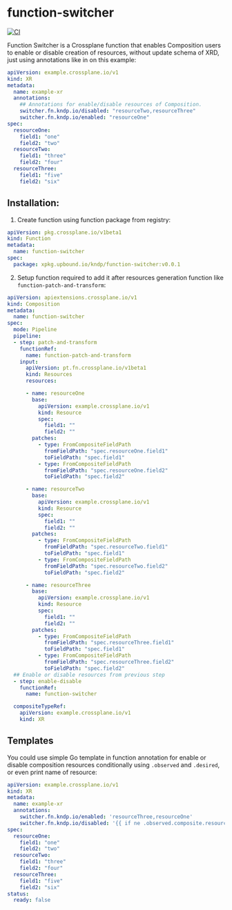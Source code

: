 # function-switcher
[![CI](https://github.com/kndpio/function-switcher/actions/workflows/ci.yml/badge.svg)](https://github.com/kndpio/function-switcher/actions/workflows/ci.yml)

Function Switcher is a Crossplane function that enables Composition users to enable or disable creation of resources, without update schema of XRD, just using annotations like in on this example:
```yaml
apiVersion: example.crossplane.io/v1
kind: XR
metadata:
  name: example-xr
  annotations:
    ## Annotations for enable/disable resources of Composition.
    switcher.fn.kndp.io/disabled: "resourceTwo,resourceThree"
    switcher.fn.kndp.io/enabled: "resourceOne"
spec:
  resourceOne:
    field1: "one"
    field2: "two"
  resourceTwo:
    field1: "three"
    field2: "four"
  resourceThree:
    field1: "five"
    field2: "six"
```
## Installation:

1. Create function using function package from registry: 
```yaml
apiVersion: pkg.crossplane.io/v1beta1
kind: Function
metadata:
  name: function-switcher
spec:
  package: xpkg.upbound.io/kndp/function-switcher:v0.0.1
```

2. Setup function required to add it after resources generation function like `function-patch-and-transform`:
```yaml
apiVersion: apiextensions.crossplane.io/v1
kind: Composition
metadata:
  name: function-switcher
spec:
  mode: Pipeline
  pipeline:
  - step: patch-and-transform
    functionRef:
      name: function-patch-and-transform
    input:
      apiVersion: pt.fn.crossplane.io/v1beta1
      kind: Resources
      resources:

      - name: resourceOne
        base:
          apiVersion: example.crossplane.io/v1
          kind: Resource
          spec:
            field1: ""
            field2: ""
        patches:
          - type: FromCompositeFieldPath
            fromFieldPath: "spec.resourceOne.field1"
            toFieldPath: "spec.field1"
          - type: FromCompositeFieldPath
            fromFieldPath: "spec.resourceOne.field2"
            toFieldPath: "spec.field2"

      - name: resourceTwo
        base:
          apiVersion: example.crossplane.io/v1
          kind: Resource
          spec:
            field1: ""
            field2: ""
        patches:
          - type: FromCompositeFieldPath
            fromFieldPath: "spec.resourceTwo.field1"
            toFieldPath: "spec.field1"
          - type: FromCompositeFieldPath
            fromFieldPath: "spec.resourceTwo.field2"
            toFieldPath: "spec.field2"

      - name: resourceThree
        base:
          apiVersion: example.crossplane.io/v1
          kind: Resource
          spec:
            field1: ""
            field2: ""
        patches:
          - type: FromCompositeFieldPath
            fromFieldPath: "spec.resourceThree.field1"
            toFieldPath: "spec.field1"
          - type: FromCompositeFieldPath
            fromFieldPath: "spec.resourceThree.field2"
            toFieldPath: "spec.field2"
  ## Enable or disable resources from previous step
  - step: enable-disable
    functionRef:
      name: function-switcher

  compositeTypeRef:
    apiVersion: example.crossplane.io/v1
    kind: XR
```
## Templates
You could use simple Go template in function annotation for enable or disable composition resources conditionally using `.observed` and `.desired`, or even print name of resource:
```yaml
apiVersion: example.crossplane.io/v1
kind: XR
metadata:
  name: example-xr
  annotations:
    switcher.fn.kndp.io/enabled: 'resourceThree,resourceOne'
    switcher.fn.kndp.io/disabled: '{{ if ne .observed.composite.resource.status.ready true }}resourceThree{{ end }}'
spec:
  resourceOne:
    field1: "one"
    field2: "two"
  resourceTwo:
    field1: "three"
    field2: "four"
  resourceThree:
    field1: "five"
    field2: "six"
status:
  ready: false
```